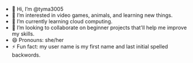 - 👋 Hi, I’m @tyma3005 
- 👀 I’m interested in video games, animals, and learning new things.
- 🌱 I’m currently learning cloud computing.
- 💞️ I’m looking to collaborate on beginner projects that'll help me improve my skills.
- 😄 Pronouns: she/her
- ⚡ Fun fact: my user name is my first name and last  initial spelled backwords.

<!---
tyma3005/tyma3005 is a ✨ special ✨ repository because its `README.md` (this file) appears on your GitHub profile.
You can click the Preview link to take a look at your changes.
--->
